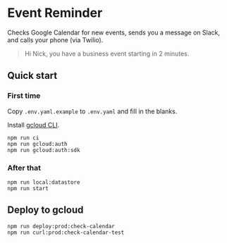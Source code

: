 # Event Reminder

Checks Google Calendar for new events, sends you a message on Slack, and calls your phone (via Twilio).

> Hi Nick, you have a business event starting in 2 minutes.

## Quick start

### First time

Copy `.env.yaml.example` to `.env.yaml` and fill in the blanks.

Install [gcloud CLI](https://cloud.google.com/sdk/docs/install).


```
npm run ci
npm run gcloud:auth
npm run gcloud:auth:sdk
```

### After that
```
npm run local:datastore
npm run start
```

## Deploy to gcloud

```
npm run deploy:prod:check-calendar
npm run curl:prod:check-calendar-test
```
